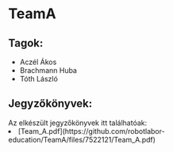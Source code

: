 # TeamA

<h2>Tagok:</h2>
<ul>
<li>Aczél Ákos</li>
<li>Brachmann Huba</li>
<li>Tóth László</li>
</ul>


<h2>Jegyzőkönyvek:</h2>
Az elkészült jegyzőkönyvek itt találhatóak:
<li>[Team_A.pdf](https://github.com/robotlabor-education/TeamA/files/7522121/Team_A.pdf)</li>
